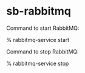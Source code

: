 # sb-rabbitmq

Command to start RabbitMQ:

% rabbitmq-service start


Command to stop RabbitMQ:

% rabbitmq-service stop
